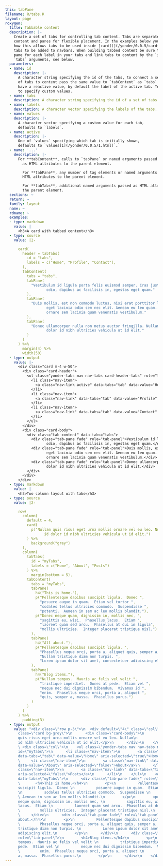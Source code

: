 ```yaml
---
this: tabPane
filename: R/tabs.R
layout: page
roxygen:
  title: Tabbable content
  description: |-
    Create a set of tabs for controlling tab content. Tabs are separated from
    content and panes for flexible placement. In the examples below you can see
    how this allows tabs to be used inside [card()](/yonder/0.0.5/card().html)s. The flexibility also allows
    tabs to be added to navbars. When building tabbed content be sure to create a
    pane for each label in your tabs and link tabs to content by the `id` and
    `tabs` arguments, see below.
  parameters:
  - name: id
    description: |-
      A character string specifying the id of the tabs, to connect a set
      of tabs to content pass the same value to `tabContent` as `tabs`. Tabs do
      have a reactive value, by default the label of the active tab. To `values`
      to specify custom values.
  - name: tabs
    description: A character string specifying the id of a set of tabs.
  - name: labels
    description: A character vector specifying the labels of the tabs.
  - name: values
    description: |-
      A character vector specifying a custom value for each tab,
      defaults to `labels`.
  - name: active
    description: |-
      One of `values` specifying which tab is initially shown,
      defaults to `values[1](/yonder/0.0.5/1.html)`.`
  - name: '...'
    description: |-
      For **tabContent**, calls to `tabPane` or named arguments passed
        as HTML attributes to the parent element.

        For **tabPane**, any number of tag elements or named arguments passed as
        HTML attributes to the parent element.

        For **tabTabs**, additional named arguments passed as HTML attributes to
        the parent element.
  sections: ~
  return: ~
  family: layout
  name: ~
  rdname: ~
  examples:
  - type: markdown
    value: |
      <h3>A card with tabbed content</h3>
  - type: source
    value: |2-

      card(
        header = tabTabs(
          id = "tabs",
          labels = c("Home", "Profile", "Contact"),
        ),
        tabContent(
          tabs = "tabs",
          tabPane(
            "Vestibulum id ligula porta felis euismod semper. Cras justo
                   odio, dapibus ac facilisis in, egestas eget quam."
          ),
          tabPane(
            "Duis mollis, est non commodo luctus, nisi erat porttitor ligula,
                   eget lacinia odio sem nec elit. Aenean eu leo quam. Pellentesque
                   ornare sem lacinia quam venenatis vestibulum."
          ),
          tabPane(
            "Donec ullamcorper nulla non metus auctor fringilla. Nullam id
                   dolor id nibh ultricies vehicula ut id elit."
          )
        )
      ) %>%
        margin(4) %>%
        width(50)
  - type: output
    value: |-
      <div class="card m-4 w-50">
        <div class="card-header">
          <ul class="yonder-tabs nav nav-tabs card-header-tabs" role="tablist" id="tabs">
            <li class="nav-item">
              <a class="nav-link active" data-tabs="tab" data-value="Home" aria-selected="true">Home</a>
            </li>
            <li class="nav-item">
              <a class="nav-link" data-tabs="tab" data-value="Profile" aria-selected="false">Profile</a>
            </li>
            <li class="nav-item">
              <a class="nav-link" data-tabs="tab" data-value="Contact" aria-selected="false">Contact</a>
            </li>
          </ul>
        </div>
        <div class="card-body">
          <div class="tab-content" data-tabs="tabs">
            <div class="tab-pane fade" role="tab-panel">Vestibulum id ligula porta felis euismod semper. Cras justo
                   odio, dapibus ac facilisis in, egestas eget quam.</div>
            <div class="tab-pane fade" role="tab-panel">Duis mollis, est non commodo luctus, nisi erat porttitor ligula,
                   eget lacinia odio sem nec elit. Aenean eu leo quam. Pellentesque
                   ornare sem lacinia quam venenatis vestibulum.</div>
            <div class="tab-pane fade" role="tab-panel">Donec ullamcorper nulla non metus auctor fringilla. Nullam id
                   dolor id nibh ultricies vehicula ut id elit.</div>
          </div>
        </div>
      </div>
  - type: markdown
    value: |
      <h3>Two column layout with tabs</h3>
  - type: source
    value: |2-

      row(
        column(
          default = 4,
          card(
            p("Nullam quis risus eget urna mollis ornare vel eu leo. Nullam
                  id dolor id nibh ultricies vehicula ut id elit.")
          ) %>%
            background("grey")
        ),
        column(
          tabTabs(
            id = "myTabs",
            labels = c("Home", "About", "Posts")
          ) %>%
            margin(bottom = 5),
          tabContent(
            tabs = "myTabs",
            tabPane(
              h4("This is home."),
              p("Pellentesque dapibus suscipit ligula.  Donec ",
                "posuere augue in quam.  Etiam vel tortor ",
                "sodales tellus ultricies commodo.  Suspendisse ",
                "potenti.  Aenean in sem ac leo mollis blandit."),
              p("Donec neque quam, dignissim in, mollis nec, ",
                "sagittis eu, wisi.  Phasellus lacus.  Etiam ",
                "laoreet quam sed arcu.  Phasellus at dui in ligula",
                "mollis ultricies.  Integer placerat tristique nisl.")
            ),
            tabPane(
              h4("All about."),
              p("Pellentesque dapibus suscipit ligula. ",
                "Phasellus neque orci, porta a, aliquet quis, semper a, massa. ",
                "Nullam tristique diam non turpis. ",
                "Lorem ipsum dolor sit amet, consectetuer adipiscing elit.")
            ),
            tabPane(
              h4("Blog items."),
              p("Nullam tempus.  Mauris ac felis vel velit ",
                "tristique imperdiet.  Donec at pede.  Etiam vel ",
                "neque nec dui dignissim bibendum.  Vivamus id ",
                "enim.  Phasellus neque orci, porta a, aliquet ",
                "quis, semper a, massa.  Phasellus purus.")
            )
          )
        )
      ) %>%
        padding(3)
  - type: output
    value: "<div class=\"row p-3\">\n  <div default=\"4\" class=\"col\">\n    <div
      class=\"card bg-grey\">\n      <div class=\"card-body\">\n        <p>Nullam
      quis risus eget urna mollis ornare vel eu leo. Nullam\n            id dolor
      id nibh ultricies vehicula ut id elit.</p>\n      </div>\n    </div>\n  </div>\n
      \ <div class=\"col\">\n    <ul class=\"yonder-tabs nav nav-tabs mb-5\" role=\"tablist\"
      id=\"myTabs\">\n      <li class=\"nav-item\">\n        <a class=\"nav-link active\"
      data-tabs=\"tab\" data-value=\"Home\" aria-selected=\"true\">Home</a>\n      </li>\n
      \     <li class=\"nav-item\">\n        <a class=\"nav-link\" data-tabs=\"tab\"
      data-value=\"About\" aria-selected=\"false\">About</a>\n      </li>\n      <li
      class=\"nav-item\">\n        <a class=\"nav-link\" data-tabs=\"tab\" data-value=\"Posts\"
      aria-selected=\"false\">Posts</a>\n      </li>\n    </ul>\n    <div class=\"tab-content\"
      data-tabs=\"myTabs\">\n      <div class=\"tab-pane fade\" role=\"tab-panel\">\n
      \       <h4>This is home.</h4>\n        <p>\n          Pellentesque dapibus
      suscipit ligula.  Donec \n          posuere augue in quam.  Etiam vel tortor
      \n          sodales tellus ultricies commodo.  Suspendisse \n          potenti.
      \ Aenean in sem ac leo mollis blandit.\n        </p>\n        <p>\n          Donec
      neque quam, dignissim in, mollis nec, \n          sagittis eu, wisi.  Phasellus
      lacus.  Etiam \n          laoreet quam sed arcu.  Phasellus at dui in ligula\n
      \         mollis ultricies.  Integer placerat tristique nisl.\n        </p>\n
      \     </div>\n      <div class=\"tab-pane fade\" role=\"tab-panel\">\n        <h4>All
      about.</h4>\n        <p>\n          Pellentesque dapibus suscipit ligula. \n
      \         Phasellus neque orci, porta a, aliquet quis, semper a, massa. \n          Nullam
      tristique diam non turpis. \n          Lorem ipsum dolor sit amet, consectetuer
      adipiscing elit.\n        </p>\n      </div>\n      <div class=\"tab-pane fade\"
      role=\"tab-panel\">\n        <h4>Blog items.</h4>\n        <p>\n          Nullam
      tempus.  Mauris ac felis vel velit \n          tristique imperdiet.  Donec at
      pede.  Etiam vel \n          neque nec dui dignissim bibendum.  Vivamus id \n
      \         enim.  Phasellus neque orci, porta a, aliquet \n          quis, semper
      a, massa.  Phasellus purus.\n        </p>\n      </div>\n    </div>\n  </div>\n</div>"
---
```

